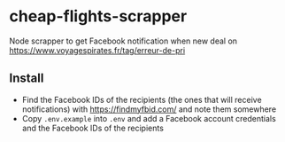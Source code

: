# cheap-flights-scrapper

Node scrapper to get Facebook notification when new deal on https://www.voyagespirates.fr/tag/erreur-de-pri

## Install

-   Find the Facebook IDs of the recipients (the ones that will receive notifications) with https://findmyfbid.com/ and note them somewhere
-   Copy `.env.example` into `.env` and add a Facebook account credentials and the Facebook IDs of the recipients
